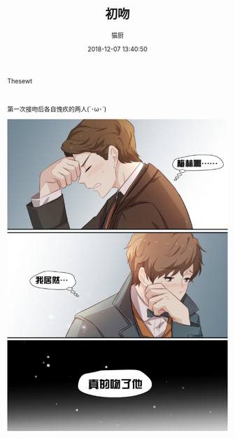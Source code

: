 ﻿---
layout: post
title: 初吻
date: 2018-12-07 13:40:50
updated: 2018-12-07 14:58:59
comments: true
categories: [Photo]
tags: [Theseus/Newt, Thesewt, 神奇动物在哪里]
author: "猫厨"
description: ""
toc: true
---

<p>Thesewt</p> 
<br /> 
<p>第一次接吻后各自愧疚的两人(&acute;･ω･`)</p>

![](https://raw.githubusercontent.com/alicewish/meowchain247/master/img_cVZNdzJtQk9JV2Q3UzlVeDhnUGdwbFlZTEpzdlh5bVRGTHNPZUV0b1BPTHFETUFwOUdUQmF3PT0.jpg)